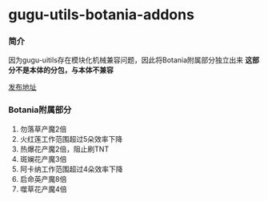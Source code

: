# gugu-utils-botania-addons

### 简介

因为gugu-uitils存在模块化机械兼容问题，因此将Botania附属部分独立出来
**这部分不是本体的分包，与本体不兼容**

[发布地址](https://github.com/ParaParty/gugu-utils/releases)

### Botania附属部分
1. 勿落草产魔2倍
2. 火红莲工作范围超过5朵效率下降
3. 热爆花产魔2倍，阻止刷TNT
4. 斑斓花产魔3倍
5. 阿卡纳工作范围超过4朵效率下降
6. 启命英产魔8倍
7. 噬草花产魔4倍